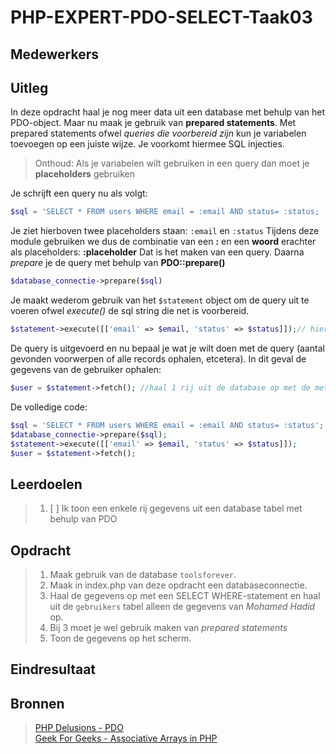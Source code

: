 # PHP-EXPERT-PDO-SELECT-Taak03

## Medewerkers

## Uitleg

In deze opdracht haal je nog meer data uit een database met behulp van het PDO-object. Maar nu maak je gebruik  van **prepared statements**. Met prepared statements ofwel _queries die voorbereid zijn_ kun je variabelen toevoegen op een juiste wijze. Je voorkomt hiermee SQL injecties.

> Onthoud: Als je variabelen wilt gebruiken in een query dan moet je **placeholders** gebruiken

Je schrijft een query nu als volgt:

```php
$sql = 'SELECT * FROM users WHERE email = :email AND status= :status;
```

Je ziet hierboven twee placeholders staan: `:email` en `:status`
Tijdens deze module gebruiken we dus de combinatie van een **:** en een **woord** erachter als placeholders: **:placeholder**
Dat is het maken van een query. Daarna _prepare_ je de query met behulp van **PDO::prepare()**

```php
$database_connectie->prepare($sql)
```

Je maakt wederom gebruik van het `$statement` object om de query uit te voeren ofwel _execute()_ de sql string die net is voorbereid.

```php
$statement->execute([['email' => $email, 'status' => $status]]);// hier koppel je opgegeven variabelen en de placeholders aan elkaar met een associatieve array
```

De query is uitgevoerd en nu bepaal je wat je wilt doen met de query (aantal gevonden voorwerpen of alle records ophalen, etcetera). In dit geval de gegevens van de gebruiker ophalen:

```php
$user = $statement->fetch(); //haal 1 rij uit de database op met de method fetch()
```

De volledige code:

```php
$sql = 'SELECT * FROM users WHERE email = :email AND status= :status';
$database_connectie->prepare($sql);
$statement->execute([['email' => $email, 'status' => $status]]);
$user = $statement->fetch();
```

## Leerdoelen

> 1. [ ] Ik toon een enkele rij gegevens uit een database tabel met behulp van PDO

## Opdracht

> 1. Maak gebruik van de database `toolsforever`.
> 2. Maak in index.php van deze opdracht een databaseconnectie.
> 3. Haal de gegevens op met een SELECT WHERE-statement en haal uit de `gebruikers` tabel alleen de gegevens van _Mohamed Hadid_ op.
> 4. Bij 3 moet je wel gebruik maken van _prepared statements_
> 5. Toon de gegevens op het scherm.

## Eindresultaat



## Bronnen

> [PHP Delusions - PDO](https://phpdelusions.net/pdo)  
> [Geek For Geeks - Associative Arrays in PHP](https://www.geeksforgeeks.org/associative-arrays-in-php/)
